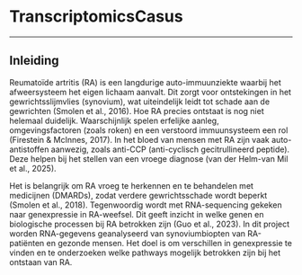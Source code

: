 # TranscriptomicsCasus
____
## Inleiding 

Reumatoïde artritis (RA) is een langdurige auto-immuunziekte waarbij het afweersysteem het eigen lichaam aanvalt. Dit zorgt voor ontstekingen in het gewrichtsslijmvlies (synovium), wat uiteindelijk leidt tot schade aan de gewrichten (Smolen et al., 2016). Hoe RA precies ontstaat is nog niet helemaal duidelijk. Waarschijnlijk spelen erfelijke aanleg, omgevingsfactoren (zoals roken) en een verstoord immuunsysteem een rol (Firestein & McInnes, 2017). In het bloed van mensen met RA zijn vaak auto-antistoffen aanwezig, zoals anti-CCP (anti-cyclisch gecitrullineerd peptide). 
Deze helpen bij het stellen van een vroege diagnose (van der Helm-van Mil et al., 2025).

Het is belangrijk om RA vroeg te herkennen en te behandelen met medicijnen (DMARDs), zodat verdere gewrichtsschade wordt beperkt (Smolen et al., 2018). Tegenwoordig wordt met RNA-sequencing gekeken naar genexpressie in RA-weefsel. Dit geeft inzicht in welke genen en biologische processen bij RA betrokken zijn (Guo et al., 2023). In dit project worden RNA-gegevens geanalyseerd van synoviumbiopten van RA-patiënten en gezonde mensen. Het doel is om verschillen in genexpressie te vinden en te onderzoeken welke pathways mogelijk betrokken zijn bij het ontstaan van RA.
